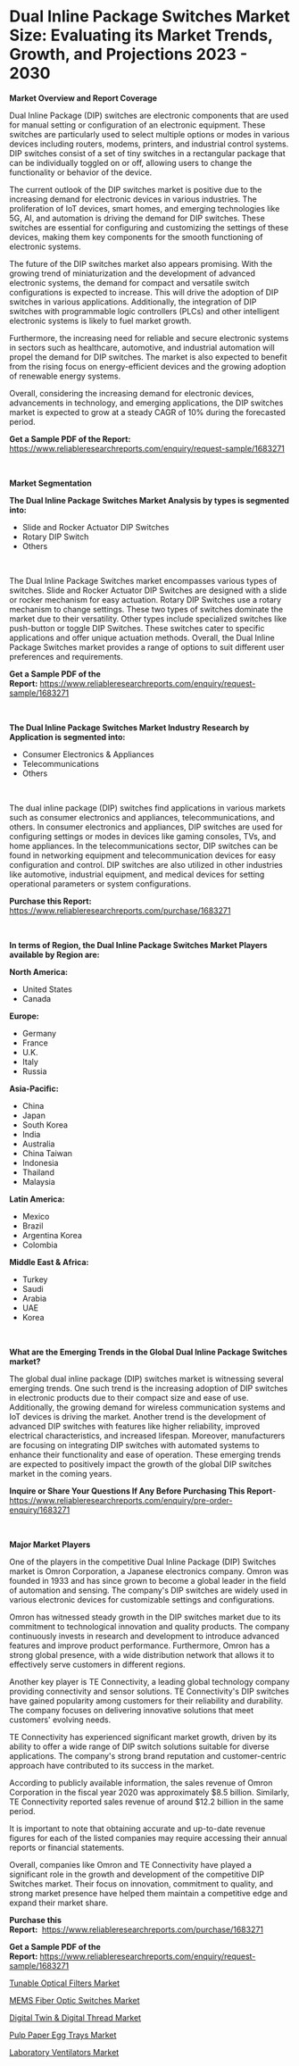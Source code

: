 <p><h1>Dual Inline Package Switches Market Size: Evaluating its Market Trends, Growth, and Projections 2023 - 2030</h1></p><p><strong>Market Overview and Report Coverage</strong></p>
<p><p>Dual Inline Package (DIP) switches are electronic components that are used for manual setting or configuration of an electronic equipment. These switches are particularly used to select multiple options or modes in various devices including routers, modems, printers, and industrial control systems. DIP switches consist of a set of tiny switches in a rectangular package that can be individually toggled on or off, allowing users to change the functionality or behavior of the device.</p><p>The current outlook of the DIP switches market is positive due to the increasing demand for electronic devices in various industries. The proliferation of IoT devices, smart homes, and emerging technologies like 5G, AI, and automation is driving the demand for DIP switches. These switches are essential for configuring and customizing the settings of these devices, making them key components for the smooth functioning of electronic systems.</p><p>The future of the DIP switches market also appears promising. With the growing trend of miniaturization and the development of advanced electronic systems, the demand for compact and versatile switch configurations is expected to increase. This will drive the adoption of DIP switches in various applications. Additionally, the integration of DIP switches with programmable logic controllers (PLCs) and other intelligent electronic systems is likely to fuel market growth.</p><p>Furthermore, the increasing need for reliable and secure electronic systems in sectors such as healthcare, automotive, and industrial automation will propel the demand for DIP switches. The market is also expected to benefit from the rising focus on energy-efficient devices and the growing adoption of renewable energy systems.</p><p>Overall, considering the increasing demand for electronic devices, advancements in technology, and emerging applications, the DIP switches market is expected to grow at a steady CAGR of 10% during the forecasted period.</p></p>
<p><strong>Get a Sample PDF of the Report:</strong> <a href="https://www.reliableresearchreports.com/enquiry/request-sample/1683271">https://www.reliableresearchreports.com/enquiry/request-sample/1683271</a></p>
<p>&nbsp;</p>
<p><strong>Market Segmentation</strong></p>
<p><strong>The Dual Inline Package Switches Market Analysis by types is segmented into:</strong></p>
<p><ul><li>Slide and Rocker Actuator DIP Switches</li><li>Rotary DIP Switch</li><li>Others</li></ul></p>
<p>&nbsp;</p>
<p><p>The Dual Inline Package Switches market encompasses various types of switches. Slide and Rocker Actuator DIP Switches are designed with a slide or rocker mechanism for easy actuation. Rotary DIP Switches use a rotary mechanism to change settings. These two types of switches dominate the market due to their versatility. Other types include specialized switches like push-button or toggle DIP Switches. These switches cater to specific applications and offer unique actuation methods. Overall, the Dual Inline Package Switches market provides a range of options to suit different user preferences and requirements.</p></p>
<p><strong>Get a Sample PDF of the Report:</strong>&nbsp;<a href="https://www.reliableresearchreports.com/enquiry/request-sample/1683271">https://www.reliableresearchreports.com/enquiry/request-sample/1683271</a></p>
<p>&nbsp;</p>
<p><strong>The Dual Inline Package Switches Market Industry Research by Application is segmented into:</strong></p>
<p><ul><li>Consumer Electronics & Appliances</li><li>Telecommunications</li><li>Others</li></ul></p>
<p>&nbsp;</p>
<p><p>The dual inline package (DIP) switches find applications in various markets such as consumer electronics and appliances, telecommunications, and others. In consumer electronics and appliances, DIP switches are used for configuring settings or modes in devices like gaming consoles, TVs, and home appliances. In the telecommunications sector, DIP switches can be found in networking equipment and telecommunication devices for easy configuration and control. DIP switches are also utilized in other industries like automotive, industrial equipment, and medical devices for setting operational parameters or system configurations.</p></p>
<p><strong>Purchase this Report:</strong>&nbsp; <a href="https://www.reliableresearchreports.com/purchase/1683271">https://www.reliableresearchreports.com/purchase/1683271</a></p>
<p>&nbsp;</p>
<p><strong>In terms of Region, the Dual Inline Package Switches Market Players available by Region are:</strong></p>
<p>
    <p> <strong> North America: </strong>
        <ul>
            <li>United States</li>
            <li>Canada</li>
        </ul>
        </p> 
    <p> <strong> Europe: </strong>
        <ul>
            <li>Germany</li>
            <li>France</li>
            <li>U.K.</li>
            <li>Italy</li>
            <li>Russia</li>
        </ul>
        </p> 
    <p> <strong> Asia-Pacific: </strong>
        <ul>
            <li>China</li>
            <li>Japan</li>
            <li>South Korea</li>
            <li>India</li>
            <li>Australia</li>
            <li>China Taiwan</li>
            <li>Indonesia</li>
            <li>Thailand</li>
            <li>Malaysia</li>
        </ul>
        </p> 
    <p> <strong> Latin America: </strong>
        <ul>
            <li>Mexico</li>
            <li>Brazil</li>
            <li>Argentina Korea</li>
            <li>Colombia</li>
        </ul>
        </p> 
    <p> <strong> Middle East & Africa: </strong>
        <ul>
            <li>Turkey</li>
            <li>Saudi</li>
            <li>Arabia</li>
            <li>UAE</li>
            <li>Korea</li>
        </ul>
    </p>
    </p>
<p>&nbsp;</p>
<p><strong>What are the Emerging Trends in the Global Dual Inline Package Switches market?</strong></p>
<p><p>The global dual inline package (DIP) switches market is witnessing several emerging trends. One such trend is the increasing adoption of DIP switches in electronic products due to their compact size and ease of use. Additionally, the growing demand for wireless communication systems and IoT devices is driving the market. Another trend is the development of advanced DIP switches with features like higher reliability, improved electrical characteristics, and increased lifespan. Moreover, manufacturers are focusing on integrating DIP switches with automated systems to enhance their functionality and ease of operation. These emerging trends are expected to positively impact the growth of the global DIP switches market in the coming years.</p></p>
<p><strong>Inquire or Share Your Questions If Any Before Purchasing This Report</strong>- <a href="https://www.reliableresearchreports.com/enquiry/pre-order-enquiry/1683271">https://www.reliableresearchreports.com/enquiry/pre-order-enquiry/1683271</a></p>
<p>&nbsp;</p>
<p><strong>Major Market Players</strong></p>
<p><p>One of the players in the competitive Dual Inline Package (DIP) Switches market is Omron Corporation, a Japanese electronics company. Omron was founded in 1933 and has since grown to become a global leader in the field of automation and sensing. The company's DIP switches are widely used in various electronic devices for customizable settings and configurations.</p><p>Omron has witnessed steady growth in the DIP switches market due to its commitment to technological innovation and quality products. The company continuously invests in research and development to introduce advanced features and improve product performance. Furthermore, Omron has a strong global presence, with a wide distribution network that allows it to effectively serve customers in different regions.</p><p>Another key player is TE Connectivity, a leading global technology company providing connectivity and sensor solutions. TE Connectivity's DIP switches have gained popularity among customers for their reliability and durability. The company focuses on delivering innovative solutions that meet customers' evolving needs.</p><p>TE Connectivity has experienced significant market growth, driven by its ability to offer a wide range of DIP switch solutions suitable for diverse applications. The company's strong brand reputation and customer-centric approach have contributed to its success in the market.</p><p>According to publicly available information, the sales revenue of Omron Corporation in the fiscal year 2020 was approximately $8.5 billion. Similarly, TE Connectivity reported sales revenue of around $12.2 billion in the same period.</p><p>It is important to note that obtaining accurate and up-to-date revenue figures for each of the listed companies may require accessing their annual reports or financial statements.</p><p>Overall, companies like Omron and TE Connectivity have played a significant role in the growth and development of the competitive DIP Switches market. Their focus on innovation, commitment to quality, and strong market presence have helped them maintain a competitive edge and expand their market share.</p></p>
<p><strong>Purchase this Report:</strong>&nbsp;&nbsp;<a href="https://www.reliableresearchreports.com/purchase/1683271">https://www.reliableresearchreports.com/purchase/1683271</a></p>
<p></p>
<p><strong>Get a Sample PDF of the Report:</strong>&nbsp;<a href="https://www.reliableresearchreports.com/enquiry/request-sample/1683271">https://www.reliableresearchreports.com/enquiry/request-sample/1683271</a></p>
<p><p><a href="https://github.com/AKSHATREPORTPRIME/Market-Research-Report-List-1/blob/main/tunable-optical-filters-market.md">Tunable Optical Filters Market</a></p><p><a href="https://github.com/Chiragrp26/Market-Research-Report-List-1/blob/main/mems-fiber-optic-switches-market.md">MEMS Fiber Optic Switches Market</a></p><p><a href="https://www.linkedin.com/pulse/digital-twin-amp-thread-market-share-new-trends-analysis/">Digital Twin & Digital Thread Market</a></p><p><a href="https://www.linkedin.com/pulse/decoding-pulp-paper-egg-trays-market-deep-dive-latest-trends/">Pulp Paper Egg Trays Market</a></p><p><a href="https://medium.com/@mayekuhic/decoding-laboratory-ventilators-market-metrics-market-share-trends-and-growth-patterns-24b971b0a749">Laboratory Ventilators Market</a></p></p>